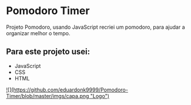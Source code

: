 # Pomodoro Timer

<p>
Projeto Pomodoro, usando JavaScript recriei um pomodoro, para ajudar a organizar melhor o tempo.
</p>

<h2>Para este projeto usei:</h2>
<ul>
    <li>JavaScript</li>
    <li>CSS</li>
    <li>HTML</li>
</ul>


 <a href="#" target='_blank'> 
![](https://github.com/eduardonk9999/Pomodoro-Timer/blob/master/imgs/capa.png "Logo") 
  

</a>
